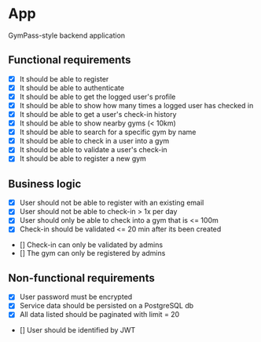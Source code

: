# App

GymPass-style backend application

## Functional requirements

- [x] It should be able to register
- [x] It should be able to authenticate
- [x] It should be able to get the logged user's profile
- [x] It should be able to show how many times a logged user has checked in
- [x] It should be able to get a user's check-in history
- [x] It should be able to show nearby gyms (< 10km)
- [x] It should be able to search for a specific gym by name
- [x] It should be able to check in a user into a gym
- [x] It should be able to validate a user's check-in
- [x] It should be able to register a new gym

## Business logic

- [x] User should not be able to register with an existing email
- [x] User should not be able to check-in > 1x per day
- [x] User should only be able to check into a gym that is <= 100m
- [x] Check-in should be validated <= 20 min after its been created
- [] Check-in can only be validated by admins
- [] The gym can only be registered by admins

## Non-functional requirements

- [x] User password must be encrypted
- [x] Service data should be persisted on a PostgreSQL db
- [x] All data listed should be paginated with limit = 20
- [] User should be identified by JWT
